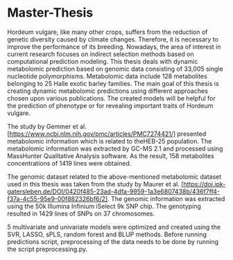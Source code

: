 # Master-Thesis

Hordeum vulgare, like many other crops, suffers from the reduction of genetic diversity
caused by climate changes. Therefore, it is necessary to improve the performance of its
breeding. Nowadays, the area of interest in current research focuses on indirect selection
methods based on computational prediction modeling. This thesis deals with dynamic
metabolomic prediction based on genomic data consisting of 33,005 single nucleotide
polymorphisms. Metabolomic data include 128 metabolites belonging to 25 Halle exotic
barley families. The main goal of this thesis is creating dynamic metabolomic predictions
using different approaches chosen upon various publications. The created models will
be helpful for the prediction of phenotype or for revealing important traits of Hordeum
vulgare.

The study by Gemmer et al. [https://www.ncbi.nlm.nih.gov/pmc/articles/PMC7274421/] presented metabolomic information which is related to theHEB-25 population. The metabolomic information was extracted by GC-MS 2.1 and processed using MassHunter Qualitative Analysis software. As the result, 158 metabolites concentrations of 1419 lines were obtained.

The genomic dataset related to the above-mentioned metabolomic dataset used in this thesis was taken from the study by Maurer et al. [https://doi.ipk-gatersleben.de/DOI/0420f485-23ad-4dfa-9959-1a3e6807438b/436f7ff4-f37a-4c55-95e9-00f882326bf6/2]. The genomic information was extracted using the 50k Illumina Infinium iSelect 9k SNP chip. The genotyping resulted in 1429 lines of SNPs on 37 chromosomes.

5 multivariate and univariate models were optimized and created using the SVR, LASSO, sPLS, random forest and BLUP methods.
Before running predictions script, preprocessing of the data needs to be done by running the script preprocessing.py.
